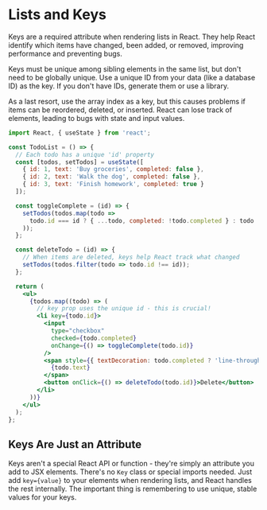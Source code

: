 # Lists and Keys

Keys are a required attribute when rendering lists in React. They help React identify which items have changed, been added, or removed, improving performance and preventing bugs.

Keys must be unique among sibling elements in the same list, but don't need to be globally unique. Use a unique ID from your data (like a database ID) as the key. If you don't have IDs, generate them or use a library.

As a last resort, use the array index as a key, but this causes problems if items can be reordered, deleted, or inserted. React can lose track of elements, leading to bugs with state and input values.

```jsx
import React, { useState } from 'react';

const TodoList = () => {
  // Each todo has a unique 'id' property
  const [todos, setTodos] = useState([
    { id: 1, text: 'Buy groceries', completed: false },
    { id: 2, text: 'Walk the dog', completed: false },
    { id: 3, text: 'Finish homework', completed: true }
  ]);

  const toggleComplete = (id) => {
    setTodos(todos.map(todo => 
      todo.id === id ? { ...todo, completed: !todo.completed } : todo
    ));
  };

  const deleteTodo = (id) => {
    // When items are deleted, keys help React track what changed
    setTodos(todos.filter(todo => todo.id !== id));
  };

  return (
    <ul>
      {todos.map((todo) => (
        // key prop uses the unique id - this is crucial!
        <li key={todo.id}>
          <input 
            type="checkbox" 
            checked={todo.completed}
            onChange={() => toggleComplete(todo.id)}
          />
          <span style={{ textDecoration: todo.completed ? 'line-through' : 'none' }}>
            {todo.text}
          </span>
          <button onClick={() => deleteTodo(todo.id)}>Delete</button>
        </li>
      ))}
    </ul>
  );
};
```

## Keys Are Just an Attribute

Keys aren't a special React API or function - they're simply an attribute you add to JSX elements. There's no `Key` class or special imports needed. Just add `key={value}` to your elements when rendering lists, and React handles the rest internally. The important thing is remembering to use unique, stable values for your keys.
